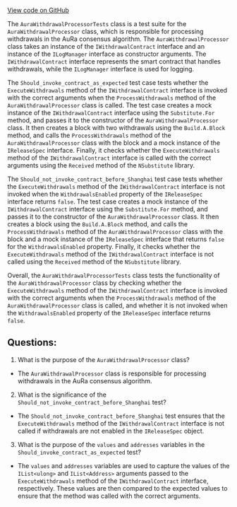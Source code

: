 [View code on GitHub](https://github.com/NethermindEth/nethermind/src/Nethermind/Nethermind.Merge.AuRa.Test/AuraWithdrawalProcessorTests.cs)

The `AuraWithdrawalProcessorTests` class is a test suite for the `AuraWithdrawalProcessor` class, which is responsible for processing withdrawals in the AuRa consensus algorithm. The `AuraWithdrawalProcessor` class takes an instance of the `IWithdrawalContract` interface and an instance of the `ILogManager` interface as constructor arguments. The `IWithdrawalContract` interface represents the smart contract that handles withdrawals, while the `ILogManager` interface is used for logging.

The `Should_invoke_contract_as_expected` test case tests whether the `ExecuteWithdrawals` method of the `IWithdrawalContract` interface is invoked with the correct arguments when the `ProcessWithdrawals` method of the `AuraWithdrawalProcessor` class is called. The test case creates a mock instance of the `IWithdrawalContract` interface using the `Substitute.For` method, and passes it to the constructor of the `AuraWithdrawalProcessor` class. It then creates a block with two withdrawals using the `Build.A.Block` method, and calls the `ProcessWithdrawals` method of the `AuraWithdrawalProcessor` class with the block and a mock instance of the `IReleaseSpec` interface. Finally, it checks whether the `ExecuteWithdrawals` method of the `IWithdrawalContract` interface is called with the correct arguments using the `Received` method of the `NSubstitute` library.

The `Should_not_invoke_contract_before_Shanghai` test case tests whether the `ExecuteWithdrawals` method of the `IWithdrawalContract` interface is not invoked when the `WithdrawalsEnabled` property of the `IReleaseSpec` interface returns `false`. The test case creates a mock instance of the `IWithdrawalContract` interface using the `Substitute.For` method, and passes it to the constructor of the `AuraWithdrawalProcessor` class. It then creates a block using the `Build.A.Block` method, and calls the `ProcessWithdrawals` method of the `AuraWithdrawalProcessor` class with the block and a mock instance of the `IReleaseSpec` interface that returns `false` for the `WithdrawalsEnabled` property. Finally, it checks whether the `ExecuteWithdrawals` method of the `IWithdrawalContract` interface is not called using the `Received` method of the `NSubstitute` library.

Overall, the `AuraWithdrawalProcessorTests` class tests the functionality of the `AuraWithdrawalProcessor` class by checking whether the `ExecuteWithdrawals` method of the `IWithdrawalContract` interface is invoked with the correct arguments when the `ProcessWithdrawals` method of the `AuraWithdrawalProcessor` class is called, and whether it is not invoked when the `WithdrawalsEnabled` property of the `IReleaseSpec` interface returns `false`.
## Questions: 
 1. What is the purpose of the `AuraWithdrawalProcessor` class?
- The `AuraWithdrawalProcessor` class is responsible for processing withdrawals in the AuRa consensus algorithm.

2. What is the significance of the `Should_not_invoke_contract_before_Shanghai` test?
- The `Should_not_invoke_contract_before_Shanghai` test ensures that the `ExecuteWithdrawals` method of the `IWithdrawalContract` interface is not called if withdrawals are not enabled in the `IReleaseSpec` object.

3. What is the purpose of the `values` and `addresses` variables in the `Should_invoke_contract_as_expected` test?
- The `values` and `addresses` variables are used to capture the values of the `IList<ulong>` and `IList<Address>` arguments passed to the `ExecuteWithdrawals` method of the `IWithdrawalContract` interface, respectively. These values are then compared to the expected values to ensure that the method was called with the correct arguments.